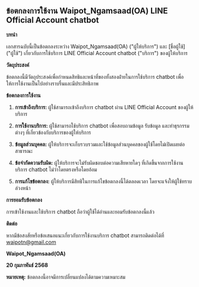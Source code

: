 ## ข้อตกลงการใช้งาน Waipot_Ngamsaad(OA) LINE Official Account chatbot

**บทนำ**

เอกสารฉบับนี้เป็นข้อตกลงระหว่าง Waipot_Ngamsaad(OA) ("ผู้ให้บริการ") และ [ชื่อผู้ใช้] ("ผู้ใช้") เกี่ยวกับการใช้บริการ LINE Official Account chatbot ("บริการ") ของผู้ให้บริการ

**วัตถุประสงค์**

ข้อตกลงนี้มีวัตถุประสงค์เพื่อกำหนดสิทธิและหน้าที่ของทั้งสองฝ่ายในการใช้บริการ chatbot เพื่อให้การใช้งานเป็นไปอย่างราบรื่นและมีประสิทธิภาพ

**ข้อตกลงการใช้งาน**

1. **การเข้าถึงบริการ:** ผู้ใช้สามารถเข้าถึงบริการ chatbot ผ่าน LINE Official Account ของผู้ให้บริการ

2. **การใช้งานบริการ:** ผู้ใช้สามารถใช้บริการ chatbot เพื่อสอบถามข้อมูล รับข้อมูล และทำธุรกรรมต่างๆ ที่เกี่ยวข้องกับบริการของผู้ให้บริการ

3. **ข้อมูลส่วนบุคคล:** ผู้ให้บริการจะเก็บรวบรวมและใช้ข้อมูลส่วนบุคคลของผู้ใช้โดยไม่เปิดเผยต่อสาธารณะ

4. **ข้อจำกัดความรับผิด:** ผู้ให้บริการจะไม่รับผิดชอบต่อความเสียหายใดๆ ที่เกิดขึ้นจากการใช้งานบริการ chatbot ไม่ว่าโดยตรงหรือโดยอ้อม

5. **การแก้ไขข้อตกลง:** ผู้ให้บริการมีสิทธิในการแก้ไขข้อตกลงนี้ได้ตลอดเวลา โดยจะแจ้งให้ผู้ใช้ทราบล่วงหน้า

**การยอมรับข้อตกลง**

การเข้าใช้งานและใช้บริการ chatbot ถือว่าผู้ใช้ได้อ่านและยอมรับข้อตกลงนี้แล้ว

**ติดต่อ**

หากมีข้อสงสัยหรือข้อเสนอแนะเกี่ยวกับการใช้งานบริการ chatbot สามารถติดต่อได้ที่ waipotn@gmail.com

**Waipot_Ngamsaad(OA)**

**20 กุมภาพันธ์ 2568**

**หมายเหตุ:** ข้อตกลงนี้อาจมีการเปลี่ยนแปลงได้ตามความเหมาะสม
